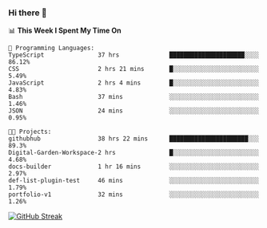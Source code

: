 ### Hi there 👋

<!--
**deko95/deko95** is a ✨ _special_ ✨ repository because its `README.md` (this file) appears on your GitHub profile.

Here are some ideas to get you started:

- 🔭 I’m currently working on ...
- 🌱 I’m currently learning ...
- 👯 I’m looking to collaborate on ...
- 🤔 I’m looking for help with ...
- 💬 Ask me about ...
- 📫 How to reach me: ...
- 😄 Pronouns: ...
- ⚡ Fun fact: ...
-->
<!--START_SECTION:waka-->
📊 **This Week I Spent My Time On** 

```text
💬 Programming Languages: 
TypeScript               37 hrs              █████████████████████░░░░   86.12% 
CSS                      2 hrs 21 mins       █░░░░░░░░░░░░░░░░░░░░░░░░   5.49% 
JavaScript               2 hrs 4 mins        █░░░░░░░░░░░░░░░░░░░░░░░░   4.83% 
Bash                     37 mins             ░░░░░░░░░░░░░░░░░░░░░░░░░   1.46% 
JSON                     24 mins             ░░░░░░░░░░░░░░░░░░░░░░░░░   0.95%

🐱‍💻 Projects: 
githubhub                38 hrs 22 mins      ██████████████████████░░░   89.3% 
Digital-Garden-Workspace-2 hrs               █░░░░░░░░░░░░░░░░░░░░░░░░   4.68% 
docs-builder             1 hr 16 mins        ░░░░░░░░░░░░░░░░░░░░░░░░░   2.97% 
def-list-plugin-test     46 mins             ░░░░░░░░░░░░░░░░░░░░░░░░░   1.79% 
portfolio-v1             32 mins             ░░░░░░░░░░░░░░░░░░░░░░░░░   1.26%

```


<!--END_SECTION:waka-->

[![GitHub Streak](https://streak-stats.demolab.com/?user=deko95&theme=tokyonight_duo)](https://git.io/streak-stats)
